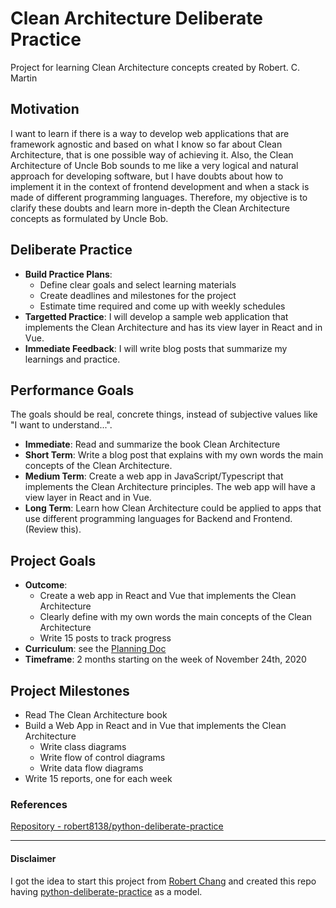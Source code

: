# Clean Architecture Deliberate Practice

Project for learning Clean Architecture concepts created by Robert. C. Martin

## Motivation

I want to learn if there is a way to develop web applications that are framework agnostic and based on what I know so far about Clean Architecture, that is one possible way of achieving it. Also, the Clean Architecture of Uncle Bob sounds to me like a very logical and natural approach for developing software, but I have doubts about how to implement it in the context of frontend development and when a stack is made of different programming languages. Therefore, my objective is to clarify these doubts and learn more in-depth the Clean Architecture concepts as formulated by Uncle Bob.

## Deliberate Practice

- **Build Practice Plans**:
  - Define clear goals and select learning materials
  - Create deadlines and milestones for the project
  - Estimate time required and come up with weekly schedules
- **Targetted Practice**: I will develop a sample web application that implements the Clean Architecture and has its view layer in React and in Vue.
- **Immediate Feedback**: I will write blog posts that summarize my learnings and practice.

## Performance Goals

The goals should be real, concrete things, instead of subjective values like "I want to understand...".

- **Immediate**: Read and summarize the book Clean Architecture
- **Short Term**: Write a blog post that explains with my own words the main concepts of the Clean Architecture.
- **Medium Term**: Create a web app in JavaScript/Typescript that implements the Clean Architecture principles. The web app will have a view layer in React and in Vue.
- **Long Term**: Learn how Clean Architecture could be applied to apps that use different programming languages for Backend and Frontend. (Review this).

## Project Goals

- **Outcome**:
  - Create a web app in React and Vue that implements the Clean Architecture
  - Clearly define with my own words the main concepts of the Clean Architecture
  - Write 15 posts to track progress
- **Curriculum**: see the [Planning Doc](PLANNING.MD)
- **Timeframe**: 2 months starting on the week of November 24th, 2020

## Project Milestones

- Read The Clean Architecture book
- Build a Web App in React and in Vue that implements the Clean Architecture
  - Write class diagrams
  - Write flow of control diagrams
  - Write data flow diagrams
- Write 15 reports, one for each week

### References

[Repository - robert8138/python-deliberate-practice](https://github.com/robert8138/python-deliberate-practice)

---

#### Disclaimer

I got the idea to start this project from [Robert Chang](https://medium.com/@rchang/how-i-build-learning-projects-part-i-54dbaad68961) and created this repo having [python-deliberate-practice](https://github.com/robert8138/python-deliberate-practice) as a model.